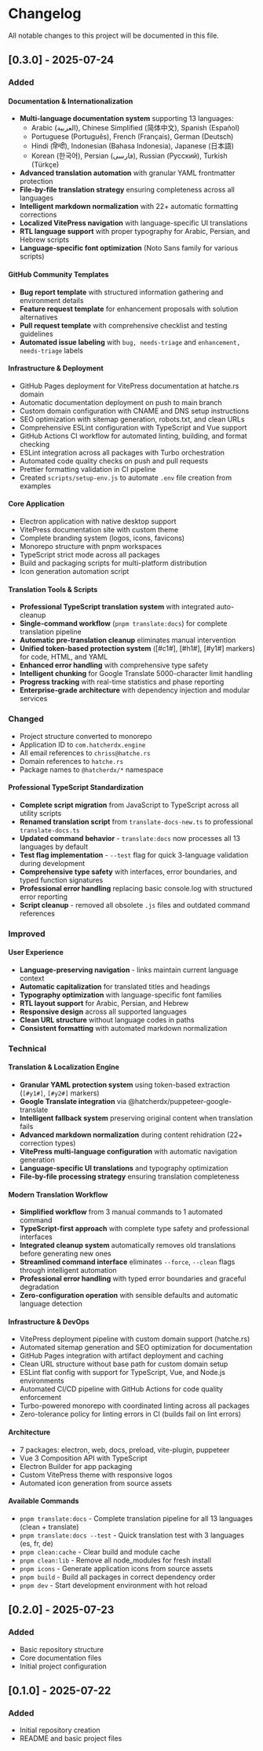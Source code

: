 # Changelog

All notable changes to this project will be documented in this file.

## [0.3.0] - 2025-07-24

### Added

#### Documentation & Internationalization

- **Multi-language documentation system** supporting 13 languages:
  - Arabic (العربية), Chinese Simplified (简体中文), Spanish (Español)
  - Portuguese (Português), French (Français), German (Deutsch)
  - Hindi (हिन्दी), Indonesian (Bahasa Indonesia), Japanese (日本語)
  - Korean (한국어), Persian (فارسی), Russian (Русский), Turkish (Türkçe)
- **Advanced translation automation** with granular YAML frontmatter protection
- **File-by-file translation strategy** ensuring completeness across all languages
- **Intelligent markdown normalization** with 22+ automatic formatting corrections
- **Localized VitePress navigation** with language-specific UI translations
- **RTL language support** with proper typography for Arabic, Persian, and Hebrew scripts
- **Language-specific font optimization** (Noto Sans family for various scripts)

#### GitHub Community Templates

- **Bug report template** with structured information gathering and environment details
- **Feature request template** for enhancement proposals with solution alternatives
- **Pull request template** with comprehensive checklist and testing guidelines
- **Automated issue labeling** with `bug, needs-triage` and `enhancement, needs-triage` labels

#### Infrastructure & Deployment

- GitHub Pages deployment for VitePress documentation at hatche.rs domain
- Automatic documentation deployment on push to main branch
- Custom domain configuration with CNAME and DNS setup instructions
- SEO optimization with sitemap generation, robots.txt, and clean URLs
- Comprehensive ESLint configuration with TypeScript and Vue support
- GitHub Actions CI workflow for automated linting, building, and format checking
- ESLint integration across all packages with Turbo orchestration
- Automated code quality checks on push and pull requests
- Prettier formatting validation in CI pipeline
- Created `scripts/setup-env.js` to automate `.env` file creation from examples

#### Core Application

- Electron application with native desktop support
- VitePress documentation site with custom theme
- Complete branding system (logos, icons, favicons)
- Monorepo structure with pnpm workspaces
- TypeScript strict mode across all packages
- Build and packaging scripts for multi-platform distribution
- Icon generation automation script

#### Translation Tools & Scripts

- **Professional TypeScript translation system** with integrated auto-cleanup
- **Single-command workflow** (`pnpm translate:docs`) for complete translation pipeline
- **Automatic pre-translation cleanup** eliminates manual intervention
- **Unified token-based protection system** ([#c1#], [#h1#], [#y1#] markers) for code, HTML, and YAML
- **Enhanced error handling** with comprehensive type safety
- **Intelligent chunking** for Google Translate 5000-character limit handling
- **Progress tracking** with real-time statistics and phase reporting
- **Enterprise-grade architecture** with dependency injection and modular services

### Changed

- Project structure converted to monorepo
- Application ID to `com.hatcherdx.engine`
- All email references to `chriss@hatche.rs`
- Domain references to `hatche.rs`
- Package names to `@hatcherdx/*` namespace

#### Professional TypeScript Standardization

- **Complete script migration** from JavaScript to TypeScript across all utility scripts
- **Renamed translation script** from `translate-docs-new.ts` to professional `translate-docs.ts`
- **Updated command behavior** - `translate:docs` now processes all 13 languages by default
- **Test flag implementation** - `--test` flag for quick 3-language validation during development
- **Comprehensive type safety** with interfaces, error boundaries, and typed function signatures
- **Professional error handling** replacing basic console.log with structured error reporting
- **Script cleanup** - removed all obsolete `.js` files and outdated command references

### Improved

#### User Experience

- **Language-preserving navigation** - links maintain current language context
- **Automatic capitalization** for translated titles and headings
- **Typography optimization** with language-specific font families
- **RTL layout support** for Arabic, Persian, and Hebrew
- **Responsive design** across all supported languages
- **Clean URL structure** without language codes in paths
- **Consistent formatting** with automated markdown normalization

### Technical

#### Translation & Localization Engine

- **Granular YAML protection system** using token-based extraction (`[#y1#]`, `[#y2#]` markers)
- **Google Translate integration** via @hatcherdx/puppeteer-google-translate
- **Intelligent fallback system** preserving original content when translation fails
- **Advanced markdown normalization** during content rehidration (22+ correction types)
- **VitePress multi-language configuration** with automatic navigation generation
- **Language-specific UI translations** and typography optimization
- **File-by-file processing strategy** ensuring translation completeness

#### Modern Translation Workflow

- **Simplified workflow** from 3 manual commands to 1 automated command
- **TypeScript-first approach** with complete type safety and professional interfaces
- **Integrated cleanup system** automatically removes old translations before generating new ones
- **Streamlined command interface** eliminates `--force`, `--clean` flags through intelligent automation
- **Professional error handling** with typed error boundaries and graceful degradation
- **Zero-configuration operation** with sensible defaults and automatic language detection

#### Infrastructure & DevOps

- VitePress deployment pipeline with custom domain support (hatche.rs)
- Automated sitemap generation and SEO optimization for documentation
- GitHub Pages integration with artifact deployment and caching
- Clean URL structure without base path for custom domain setup
- ESLint flat config with support for TypeScript, Vue, and Node.js environments
- Automated CI/CD pipeline with GitHub Actions for code quality enforcement
- Turbo-powered monorepo with coordinated linting across all packages
- Zero-tolerance policy for linting errors in CI (builds fail on lint errors)

#### Architecture

- 7 packages: electron, web, docs, preload, vite-plugin, puppeteer
- Vue 3 Composition API with TypeScript
- Electron Builder for app packaging
- Custom VitePress theme with responsive logos
- Automated icon generation from source assets

#### Available Commands

- `pnpm translate:docs` - Complete translation pipeline for all 13 languages (clean + translate)
- `pnpm translate:docs --test` - Quick translation test with 3 languages (es, fr, de)
- `pnpm clean:cache` - Clear build and module cache
- `pnpm clean:lib` - Remove all node_modules for fresh install
- `pnpm icons` - Generate application icons from source assets
- `pnpm build` - Build all packages in correct dependency order
- `pnpm dev` - Start development environment with hot reload

## [0.2.0] - 2025-07-23

### Added

- Basic repository structure
- Core documentation files
- Initial project configuration

## [0.1.0] - 2025-07-22

### Added

- Initial repository creation
- README and basic project files
